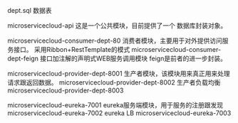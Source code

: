 
dept.sql 数据表

microservicecloud-api 这是一个公共模块，目前提供了一个 数据库封装对象。

microservicecloud-consumer-dept-80 消费者模块，主要用于对外提供访问服务接口。 采用Ribbon+RestTemplate的模式
microservicecloud-consumer-dept-feign  接口加注解的声明式WEB服务调用模块   feign是前者的进一步封装。


microservicecloud-provider-dept-8001 生产者模块，该模块用来真正用来处理请求跟返回数据。
microservicecloud-provider-dept-8002 生产者负载均衡
microservicecloud-provider-dept-8003


microservicecloud-eureka-7001  eureka服务端模块，用于服务的注册跟发现
microservicecloud-eureka-7002  eureka LB
microservicecloud-eureka-7003



